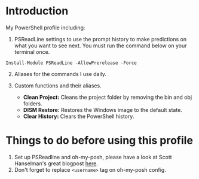 # Introduction
My PowerShell profile including:

1. PSReadLine settings to use the prompt history to make predictions on what you want to see next. You must run the command below on your terminal once.
```
Install-Module PSReadLine -AllowPrerelease -Force
```
2. Aliases for the commands I use daily.

3. Custom functions and their aliases.
    - **Clean Project:** Cleans the project folder by removing the bin and obj folders.
    - **DISM Restore:** Restores the Windows image to the default state.
    - **Clear History:** Clears the PowerShell history.

# Things to do before using this profile

1. Set up PSReadline and oh-my-posh, please have a look at Scott Hanselman's great blogpost [here](https://www.hanselman.com/blog/my-ultimate-powershell-prompt-with-oh-my-posh-and-the-windows-terminal).
2. Don't forget to replace `<username>` tag on oh-my-posh config. 